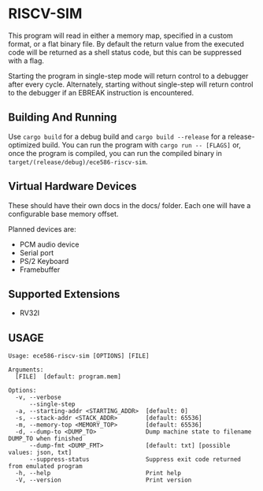 # RISCV-SIM

This program will read in either a memory map, specified in a custom format, or
a flat binary file. By default the return value from the executed code will be
returned as a shell status code, but this can be suppressed with a flag.

Starting the program in single-step mode will return control to a debugger after
every cycle. Alternately, starting without single-step will return control to
the debugger if an EBREAK instruction is encountered.

## Building And Running

Use `cargo build` for a debug build and `cargo build --release` for a
release-optimized build. You can run the program with `cargo run -- [FLAGS]` or,
once the program is compiled, you can run the compiled binary in
`target/(release/debug)/ece586-riscv-sim`.

## Virtual Hardware Devices

These should have their own docs in the docs/ folder. Each one will have a
configurable base memory offset.

Planned devices are:

- PCM audio device
- Serial port
- PS/2 Keyboard
- Framebuffer

## Supported Extensions

- RV32I

## USAGE
```
Usage: ece586-riscv-sim [OPTIONS] [FILE]

Arguments:
  [FILE]  [default: program.mem]

Options:
  -v, --verbose
      --single-step
  -a, --starting-addr <STARTING_ADDR>  [default: 0]
  -s, --stack-addr <STACK_ADDR>        [default: 65536]
  -m, --memory-top <MEMORY_TOP>        [default: 65536]
  -d, --dump-to <DUMP_TO>              Dump machine state to filename DUMP_TO when finished
      --dump-fmt <DUMP_FMT>            [default: txt] [possible values: json, txt]
      --suppress-status                Suppress exit code returned from emulated program
  -h, --help                           Print help
  -V, --version                        Print version
```
